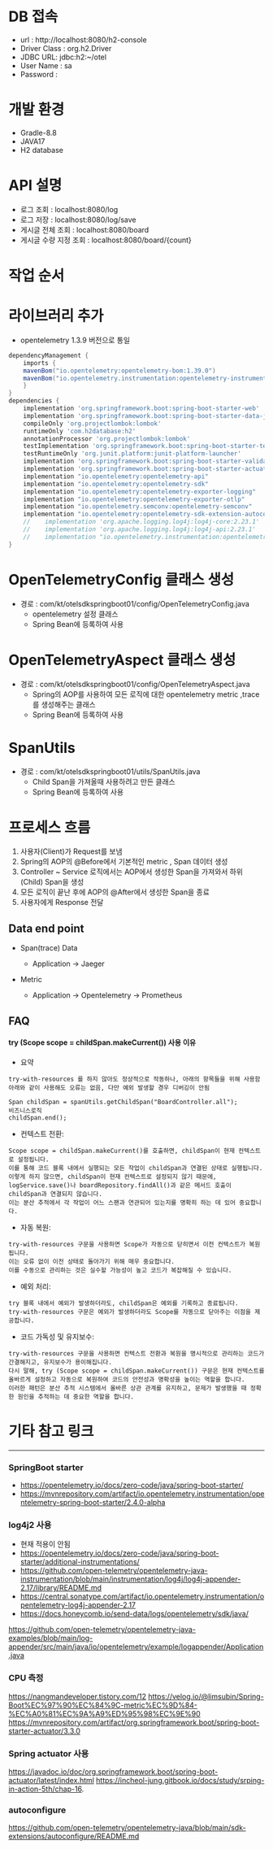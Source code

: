 # DB 접속
- url : http://localhost:8080/h2-console
- Driver Class : org.h2.Driver
- JDBC URL: jdbc:h2:~/otel
- User Name : sa
- Password : 

# 개발 환경
- Gradle-8.8
- JAVA17
- H2 database

# API 설명
- 로그 조회 : localhost:8080/log
- 로그 저장 : localhost:8080/log/save
- 게시글 전체 조회 : localhost:8080/board
- 게시글 수량 지정 조회 : localhost:8080/board/{count}


# 작업 순서

# 라이브러리 추가
- opentelemetry 1.3.9 버전으로 통일
```groovy
dependencyManagement {
    imports {
    mavenBom("io.opentelemetry:opentelemetry-bom:1.39.0")
    mavenBom("io.opentelemetry.instrumentation:opentelemetry-instrumentation-bom-alpha:2.4.0-alpha")
    }
}
dependencies {
    implementation 'org.springframework.boot:spring-boot-starter-web'
    implementation 'org.springframework.boot:spring-boot-starter-data-jpa'
    compileOnly 'org.projectlombok:lombok'
    runtimeOnly 'com.h2database:h2'
    annotationProcessor 'org.projectlombok:lombok'
    testImplementation 'org.springframework.boot:spring-boot-starter-test'
    testRuntimeOnly 'org.junit.platform:junit-platform-launcher'
    implementation 'org.springframework.boot:spring-boot-starter-validation'
    implementation 'org.springframework.boot:spring-boot-starter-actuator'
    implementation "io.opentelemetry:opentelemetry-api"
    implementation "io.opentelemetry:opentelemetry-sdk"
    implementation "io.opentelemetry:opentelemetry-exporter-logging"
    implementation "io.opentelemetry:opentelemetry-exporter-otlp"
    implementation "io.opentelemetry.semconv:opentelemetry-semconv"
    implementation "io.opentelemetry:opentelemetry-sdk-extension-autoconfigure"
    //    implementation 'org.apache.logging.log4j:log4j-core:2.23.1'
    //    implementation 'org.apache.logging.log4j:log4j-api:2.23.1'
    //    implementation "io.opentelemetry.instrumentation:opentelemetry-log4j-appender-2.17:2.4.0-alpha"
}
```

# OpenTelemetryConfig 클래스 생성
- 경로 : com/kt/otelsdkspringboot01/config/OpenTelemetryConfig.java
  - opentelemetry 설정 클래스
  - Spring Bean에 등록하여 사용

# OpenTelemetryAspect 클래스 생성
- 경로 : com/kt/otelsdkspringboot01/config/OpenTelemetryAspect.java
  - Spring의 AOP를 사용하여 모든 로직에 대한 opentelemetry metric ,trace 를 생성해주는 클래스 
  - Spring Bean에 등록하여 사용

# SpanUtils
- 경로 : com/kt/otelsdkspringboot01/utils/SpanUtils.java
  - Child Span을 가져올때 사용하려고 만든 클래스
  - Spring Bean에 등록하여 사용

# 프로세스 흐름
1. 사용자(Client)가 Request를 보냄
2. Spring의 AOP의 @Before에서  기본적인 metric , Span  데이터 생성
3. Controller ~ Service 로직에서는 AOP에서 생성한 Span을 가져와서 하위(Child) Span을 생성
4. 모든 로직이 끝난 후에 AOP의 @After에서 생성한 Span을 종료
5. 사용자에게 Response 전달

## Data end point
- Span(trace) Data
  - Application -> Jaeger

- Metric
  - Application -> Opentelemetry ->  Prometheus


## FAQ

#### try (Scope scope = childSpan.makeCurrent()) 사용 이유
- 요약 
```text
try-with-resources 를 하지 않아도 정상적으로 작동하나, 아래의 항목들을 위해 사용함
아래와 같이 사용해도 오류는 없음, 다만 예외 발생할 경우 디버깅이 안됨

Span childSpan = spanUtils.getChildSpan("BoardController.all");
비즈니스로직
childSpan.end();
```

- 컨텍스트 전환:
```text
Scope scope = childSpan.makeCurrent()를 호출하면, childSpan이 현재 컨텍스트로 설정됩니다. 
이를 통해 코드 블록 내에서 실행되는 모든 작업이 childSpan과 연결된 상태로 실행됩니다.
이렇게 하지 않으면, childSpan이 현재 컨텍스트로 설정되지 않기 때문에, logService.save()나 boardRepository.findAll()과 같은 메서드 호출이 childSpan과 연결되지 않습니다. 
이는 분산 추적에서 각 작업이 어느 스팬과 연관되어 있는지를 명확히 하는 데 있어 중요합니다.
```

- 자동 복원:
```text
try-with-resources 구문을 사용하면 Scope가 자동으로 닫히면서 이전 컨텍스트가 복원됩니다. 
이는 오류 없이 이전 상태로 돌아가기 위해 매우 중요합니다.
이를 수동으로 관리하는 것은 실수할 가능성이 높고 코드가 복잡해질 수 있습니다.
```

- 예외 처리:
```text
try 블록 내에서 예외가 발생하더라도, childSpan은 예외를 기록하고 종료됩니다. 
try-with-resources 구문은 예외가 발생하더라도 Scope를 자동으로 닫아주는 이점을 제공합니다.
```

- 코드 가독성 및 유지보수:
```text
try-with-resources 구문을 사용하면 컨텍스트 전환과 복원을 명시적으로 관리하는 코드가 간결해지고, 유지보수가 용이해집니다.
다시 말해, try (Scope scope = childSpan.makeCurrent()) 구문은 현재 컨텍스트를 올바르게 설정하고 자동으로 복원하여 코드의 안전성과 명확성을 높이는 역할을 합니다. 
이러한 패턴은 분산 추적 시스템에서 올바른 상관 관계를 유지하고, 문제가 발생했을 때 정확한 원인을 추적하는 데 중요한 역할을 합니다.
```


# 기타 참고 링크
---

### SpringBoot starter
- https://opentelemetry.io/docs/zero-code/java/spring-boot-starter/
- https://mvnrepository.com/artifact/io.opentelemetry.instrumentation/opentelemetry-spring-boot-starter/2.4.0-alpha

### log4j2 사용
- 현재 적용이 안됨
- https://opentelemetry.io/docs/zero-code/java/spring-boot-starter/additional-instrumentations/
- https://github.com/open-telemetry/opentelemetry-java-instrumentation/blob/main/instrumentation/log4j/log4j-appender-2.17/library/README.md
- https://central.sonatype.com/artifact/io.opentelemetry.instrumentation/opentelemetry-log4j-appender-2.17
- https://docs.honeycomb.io/send-data/logs/opentelemetry/sdk/java/

https://github.com/open-telemetry/opentelemetry-java-examples/blob/main/log-appender/src/main/java/io/opentelemetry/example/logappender/Application.java

### CPU 측정
https://nangmandeveloper.tistory.com/12
https://velog.io/@limsubin/Spring-Boot%EC%97%90%EC%84%9C-metric%EC%9D%84-%EC%A0%81%EC%9A%A9%ED%95%98%EC%9E%90
https://mvnrepository.com/artifact/org.springframework.boot/spring-boot-starter-actuator/3.3.0


### Spring actuator 사용
https://javadoc.io/doc/org.springframework.boot/spring-boot-actuator/latest/index.html
https://incheol-jung.gitbook.io/docs/study/srping-in-action-5th/chap-16.


### autoconfigure
https://github.com/open-telemetry/opentelemetry-java/blob/main/sdk-extensions/autoconfigure/README.md